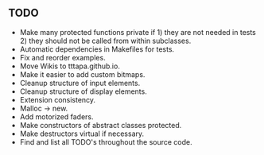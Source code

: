 ## TODO

- Make many protected functions private if 1) they are not needed in tests 2) they should not be called from within subclasses.
- Automatic dependencies in Makefiles for tests.
- Fix and reorder examples.
- Move Wikis to tttapa.github.io.
- Make it easier to add custom bitmaps.
- Cleanup structure of input elements.
- Cleanup structure of display elements.
- Extension consistency.
- Malloc → new.
- Add motorized faders.
- Make constructors of abstract classes protected.
- Make destructors virtual if necessary.
- Find and list all TODO's throughout the source code.